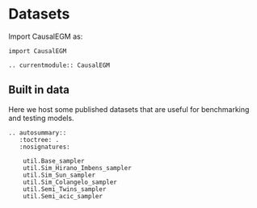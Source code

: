 # Datasets

Import CausalEGM as:

```
import CausalEGM
```

```{eval-rst}
.. currentmodule:: CausalEGM

```

## Built in data

Here we host some published datasets that are useful for benchmarking and testing models.

```{eval-rst}
.. autosummary::
   :toctree: .
   :nosignatures:

    util.Base_sampler
    util.Sim_Hirano_Imbens_sampler
    util.Sim_Sun_sampler
    util.Sim_Colangelo_sampler
    util.Semi_Twins_sampler
    util.Semi_acic_sampler
```